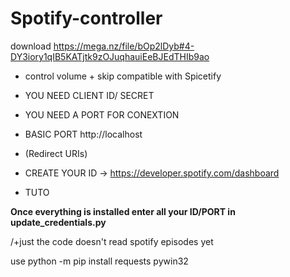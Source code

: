 # Spotify-controller

download https://mega.nz/file/bOp2lDyb#4-DY3iory1qIB5KATjtk9zOJuqhauiEeBJEdTHIb9ao

+ control volume + skip compatible with Spicetify

+ YOU NEED CLIENT ID/ SECRET 

+ YOU NEED A PORT FOR CONEXTION 

+ BASIC PORT http://localhost
+ (Redirect URIs)

+ CREATE YOUR ID -> https://developer.spotify.com/dashboard

+ TUTO 

**Once everything is installed enter all your ID/PORT in update_credentials.py**

/+just the code doesn't read spotify episodes yet

use python -m pip install requests pywin32
